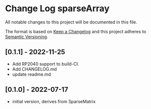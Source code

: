 # Change Log sparseArray

All notable changes to this project will be documented in this file.

The format is based on [Keep a Changelog](http://keepachangelog.com/)
and this project adheres to [Semantic Versioning](http://semver.org/).


## [0.1.1] - 2022-11-25
- Add RP2040 support to build-CI.
- Add CHANGELOG.md
- update readme.md


## [0.1.0] - 2022-07-17
- initial version, derives from SparseMatrix

